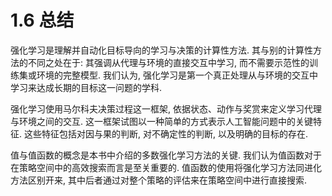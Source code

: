 # 1.6 总结

强化学习是理解并自动化目标导向的学习与决策的计算性方法. 其与别的计算性方法的不同之处在于: 其强调从代理与环境的直接交互中学习, 而不需要示范性的训练集或环境的完整模型. 我们认为, 强化学习是第一个真正处理从与环境的交互中学习来达成长期的目标这一问题的学科. 

强化学习使用马尔科夫决策过程这一框架, 依据状态、动作与奖赏来定义学习代理与环境之间的交互. 这一框架试图以一种简单的方式表示人工智能问题中的关键特征. 这些特征包括对因与果的判断, 对不确定性的判断, 以及明确的目标的存在.

值与值函数的概念是本书中介绍的多数强化学习方法的关键. 我们认为值函数对于在策略空间中的高效搜索而言是至关重要的. 值函数的使用将强化学习方法同进化方法区别开来, 其中后者通过对整个策略的评估来在策略空间中进行直接搜索.